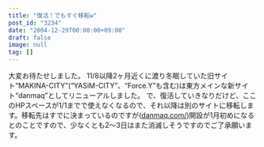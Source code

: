 ```yaml
---
title: "復活！でもすぐ移転w"
post_id: "3234"
date: "2004-12-29T00:00:00+09:00"
draft: false
image: null
tag: []
---
```



大変お待たせしました。 11/8以降2ヶ月近くに渡り冬眠していた旧サイト“MAKINA-CITY”(“YASiM-CITY”、“Force.Y”も含む)は東方メインな新サイト“danmaq”としてリニューアルしました。  で、復活していきなりだけど、ここのHPスペースが1/1までで使えなくなるので、それ以降は別のサイトに移転します。移転先はすでに決まっているのですが([danmaq.com/](/))開設が1月初めになるとのことですので、少なくとも2～3日はまた消滅しそうですのでご了承願います。
